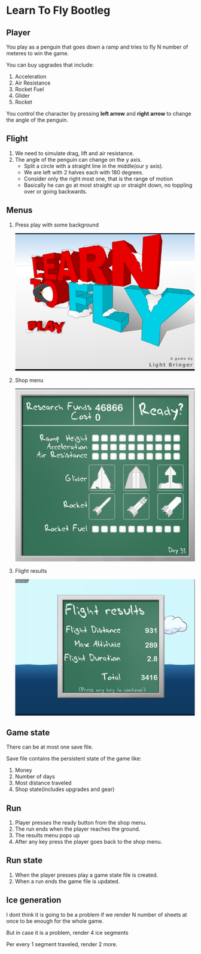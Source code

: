 # Learn To Fly Bootleg

## Player

You play as a penguin that goes down a ramp and tries to fly N number of meteres to win the game.

You can buy upgrades that include:

1. Acceleration
2. Air Resistance
3. Rocket Fuel
4. Glider
5. Rocket

You control the character by pressing **left arrow** and **right arrow** to change the angle of the penguin.

## Flight

1. We need to simulate drag, lift and air resistance.
2. The angle of the penguin can change on the y axis.
   - Split a circle with a straight line in the middle(our y axis).
   - We are left with 2 halves each with 180 degrees.
   - Consider only the right most one, that is the range of motion
   - Basically he can go at most straight up or straight down, no toppling over or going backwards.

## Menus

1. Press play with some background

   ![alt text](photos/play.png)

2. Shop menu

   ![alt text](photos/shop.png)

3. Flight results

   ![alt text](photos/result.png)

## Game state

There can be at most one save file.

Save file contains the persistent state of the game like:

1. Money
2. Number of days
3. Most distance traveled
4. Shop state(includes upgrades and gear)

## Run

1. Player presses the ready button from the shop menu.
2. The run ends when the player reaches the ground.
3. The results menu pops up
4. After any key press the player goes back to the shop menu.

## Run state

1. When the player presses play a game state file is created.
2. When a run ends the game file is updated.

## Ice generation

I dont think it is going to be a problem if we render N number of sheets at once to be enough for the whole game.

But in case it is a problem, render 4 ice segments

Per every 1 segment traveled, render 2 more.
